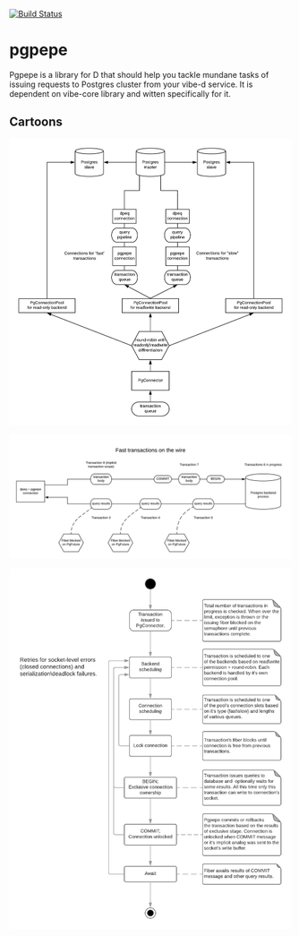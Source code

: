 [![Build Status](https://travis-ci.org/Boris-Barboris/pgpepe.svg?branch=master)](https://travis-ci.org/Boris-Barboris/pgpepe)

# pgpepe
Pgpepe is a library for D that should help you tackle mundane tasks of issuing requests
to Postgres cluster from your vibe-d service. It is dependent on vibe-core library and witten specifically for it.

## Cartoons

![high-level overview](https://raw.githubusercontent.com/Boris-Barboris/pgpepe/master/docs/pgpepe-high-level.png "Overview")

![fast transactions](https://raw.githubusercontent.com/Boris-Barboris/pgpepe/master/docs/pgpepe_fast_tsac_wire.png "Fast transactions on the wire")

![transaction state machine](https://raw.githubusercontent.com/Boris-Barboris/pgpepe/master/docs/pgpepe_tsac_sm.png "Transaction state machine")